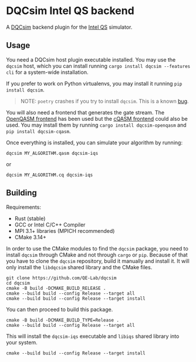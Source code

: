 # DQCsim Intel QS backend

A [DQCsim](https://github.com/QE-Lab/dqcsim) backend plugin for the [Intel QS](https://github.com/iqusoft/intel-qs) simulator.

## Usage
You need a DQCsim host plugin executable installed. You may use the `dqcsim` host, which you can install running `cargo install dqcsim --features cli` for a system-wide installation.

If you prefer to work on Python virtualenvs, you may install it running `pip install dqcsim`.

> NOTE: `poetry` crashes if you try to install `dqcsim`. This is a known [bug](https://github.com/python-poetry/poetry/issues/3110).

You will also need a frontend that generates the gate stream. The [OpenQASM frontend](https://github.com/mbrobbel/dqcsim-openqasm) has been used but the [cQASM frontend](https://github.com/jvanstraten/dqcsim-cqasm) could also be used. You may install them by running `cargo install dqcsim-openqasm` and `pip install dqcsim-cqasm`.

Once everything is installed, you can simulate your algorithm by running:
```
dqcsim MY_ALGORITHM.qasm dqcsim-iqs
```
or
```
dqcsim MY_ALGORITHM.cq dqcsim-iqs
```

## Building
Requirements:
- Rust (stable)
- GCC or Intel C/C++ Compiler
- MPI 3.1+ libraries (MPICH recommended)
- CMake 3.14+

In order to use the CMake modules to find the `dqcsim` package, you need to install `dqcsim` through CMake and not through `cargo` or `pip`. Because of that you have to clone the `dqcsim` repository, build it manually and install it. It will only install the `libdqcsim` shared library and the CMake files.

```
git clone https://github.com/QE-Lab/dqcsim
cd dqcsim
cmake -B build -DCMAKE_BUILD_RELEASE .
cmake --build build --config Release --target all
cmake --build build --config Release --target install
```

You can then proceed to build this package.
```
cmake -B build -DCMAKE_BUILD_TYPE=Release .
cmake --build build --config Release --target all
```

This will install the `dqcsim-iqs` executable and `libiqs` shared library into your system.
```
cmake --build build --config Release --target install
```